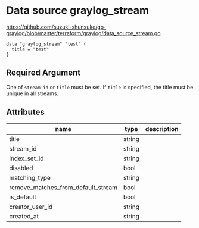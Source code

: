 # Data source graylog_stream

https://github.com/suzuki-shunsuke/go-graylog/blob/master/terraform/graylog/data_source_stream.go

```hcl
data "graylog_stream" "test" {
  title = "test"
}
```

## Required Argument

One of `stream_id` or `title` must be set.
If `title` is specified, the title must be unique in all streams.

## Attributes

name | type | description
--- | --- | ---
title | string |
stream_id | string |
index_set_id | string |
disabled | bool |
matching_type | string |
remove_matches_from_default_stream | bool |
is_default | bool |
creator_user_id | string |
created_at | string |
